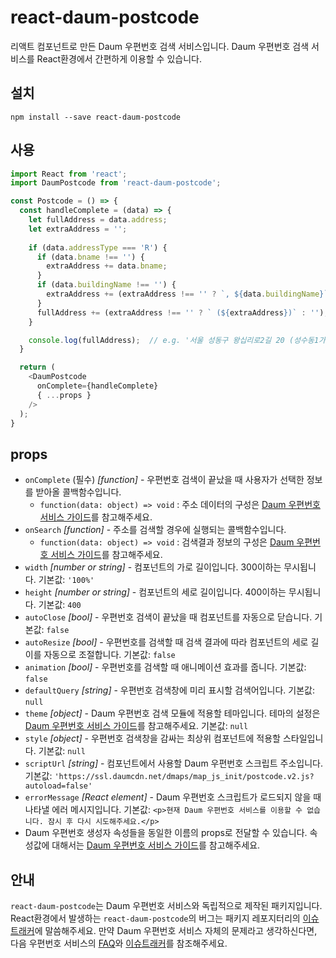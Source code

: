 # react-daum-postcode

리액트 컴포넌트로 만든 Daum 우편번호 검색 서비스입니다. Daum 우편번호 검색 서비스를 React환경에서 간편하게 이용할 수 있습니다.

## 설치

```shell
npm install --save react-daum-postcode
```

## 사용

```javascript
import React from 'react';
import DaumPostcode from 'react-daum-postcode';

const Postcode = () => {
  const handleComplete = (data) => {
    let fullAddress = data.address;
    let extraAddress = ''; 
    
    if (data.addressType === 'R') {
      if (data.bname !== '') {
        extraAddress += data.bname;
      }
      if (data.buildingName !== '') {
        extraAddress += (extraAddress !== '' ? `, ${data.buildingName}` : data.buildingName);
      }
      fullAddress += (extraAddress !== '' ? ` (${extraAddress})` : '');
    }

    console.log(fullAddress);  // e.g. '서울 성동구 왕십리로2길 20 (성수동1가)'
  }

  return (
    <DaumPostcode
      onComplete={handleComplete}
      { ...props }
    />
  );
}
```

## props

- `onComplete` (필수) _[function]_ - 우편번호 검색이 끝났을 때 사용자가 선택한 정보를 받아올 콜백함수입니다.
  - `function(data: object) => void` : 주소 데이터의 구성은 [Daum 우편번호 서비스 가이드](http://postcode.map.daum.net/guide)를 참고해주세요.
- `onSearch` _[function]_ - 주소를 검색할 경우에 실행되는 콜백함수입니다.
  - `function(data: object) => void` : 검색결과 정보의 구성은 [Daum 우편번호 서비스 가이드](http://postcode.map.daum.net/guide)를 참고해주세요.
- `width` _[number or string]_ - 컴포넌트의 가로 길이입니다. 300이하는 무시됩니다. 기본값: `'100%'`
- `height` _[number or string]_ - 컴포넌트의 세로 길이입니다. 400이하는 무시됩니다. 기본값: `400`
- `autoClose` _[bool]_ - 우편번호 검색이 끝났을 때 컴포넌트를 자동으로 닫습니다. 기본값: `false`
- `autoResize` _[bool]_ - 우편번호를 검색할 때 검색 결과에 따라 컴포넌트의 세로 길이를 자동으로 조절합니다. 기본값: `false`
- `animation` _[bool]_ - 우편번호를 검색할 때 애니메이션 효과를 줍니다. 기본값: `false`
- `defaultQuery` _[string]_ - 우편번호 검색창에 미리 표시할 검색어입니다. 기본값: `null`
- `theme` _[object]_ - Daum 우편번호 검색 모듈에 적용할 테마입니다. 테마의 설정은 [Daum 우편번호 서비스 가이드](http://postcode.map.daum.net/guide)를 참고해주세요. 기본값: `null`
- `style` _[object]_ - 우편번호 검색창을 감싸는 최상위 컴포넌트에 적용할 스타일입니다. 기본값: `null`
- `scriptUrl` _[string]_ - 컴포넌트에서 사용할 Daum 우편번호 스크립트 주소입니다. 기본값: `'https://ssl.daumcdn.net/dmaps/map_js_init/postcode.v2.js?autoload=false'`
- `errorMessage` _[React element]_ - Daum 우편번호 스크립트가 로드되지 않을 때 나타낼 에러 메시지입니다. 기본값: `<p>현재 Daum 우편번호 서비스를 이용할 수 없습니다. 잠시 후 다시 시도해주세요.</p>`
- Daum 우편번호 생성자 속성들을 동일한 이름의 props로 전달할 수 있습니다. 속성값에 대해서는 [Daum 우편번호 서비스 가이드](http://postcode.map.daum.net/guide#attributes)를 참고해주세요.

## 안내

`react-daum-postcode`는 Daum 우편번호 서비스와 독립적으로 제작된 패키지입니다. React환경에서 발생하는 `react-daum-postcode`의 버그는 패키지 레포지터리의 [이슈트래커](https://github.com/kimminsik-bernard/react-daum-postcode/issues)에 말씀해주세요. 만약 Daum 우편번호 서비스 자체의 문제라고 생각하신다면, 다음 우편번호 서비스의 [FAQ](https://github.com/daumPostcode/QnA/blob/master/README.md)와 [이슈트래커](https://github.com/daumPostcode/QnA/issues)를 참조해주세요.